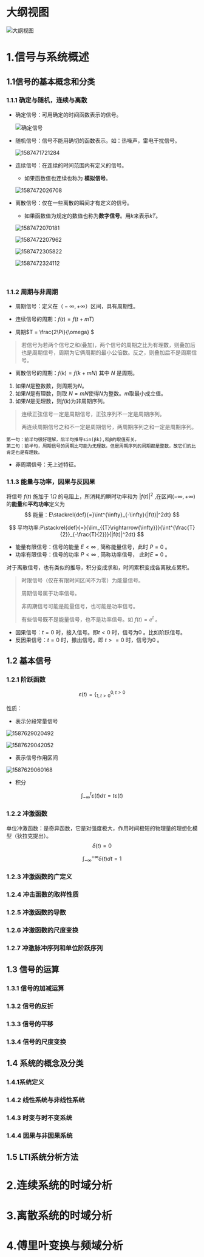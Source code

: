 # 大纲视图



![大纲视图](%E4%BF%A1%E5%8F%B7%E4%B8%8E%E7%B3%BB%E7%BB%9F.assets/%E5%A4%A7%E7%BA%B2%E8%A7%86%E5%9B%BE.png)



# 1.信号与系统概述

## 1.1信号的基本概念和分类

### 1.1.1 确定与随机，连续与离散

- 确定信号：可用确定的时间函数表示的信号。

  ![确定信号](%E4%BF%A1%E5%8F%B7%E4%B8%8E%E7%B3%BB%E7%BB%9F.assets/1587471656179.png)

- 随机信号：信号不能用确切的函数表示。如：热噪声，雷电干扰信号。

  ![1587471721284](%E4%BF%A1%E5%8F%B7%E4%B8%8E%E7%B3%BB%E7%BB%9F.assets/1587471721284.png)

- 连续信号：在连续的时间范围内有定义的信号。

  - 如果函数值也连续也称为 **模拟信号**。

  ![1587472026708](%E4%BF%A1%E5%8F%B7%E4%B8%8E%E7%B3%BB%E7%BB%9F.assets/1587472026708.png)

- 离散信号：仅在一些离散的瞬间才有定义的信号。

  - 如果函数值为规定的数值也称为**数字信号**。用$k$来表示$kT$。

  ![1587472070181](%E4%BF%A1%E5%8F%B7%E4%B8%8E%E7%B3%BB%E7%BB%9F.assets/1587472070181.png)

  

  ![1587472207962](%E4%BF%A1%E5%8F%B7%E4%B8%8E%E7%B3%BB%E7%BB%9F.assets/1587472207962.png)

  ![1587472305822](%E4%BF%A1%E5%8F%B7%E4%B8%8E%E7%B3%BB%E7%BB%9F.assets/1587472305822.png)

  ![1587472324112](%E4%BF%A1%E5%8F%B7%E4%B8%8E%E7%B3%BB%E7%BB%9F.assets/1587472324112.png)

  ​	

### 1.1.2 周期与非周期

- 周期信号：定义在$（-∞,+∞）$区间，具有周期性。

- 连续信号的周期：$f(t) = f(t+mT)$

- 周期$T = \frac{2\Pi}{\omega} $

> 若信号为若两个信号之和(叠加)，两个信号的周期之比为有理数，则叠加后也是周期信号，周期为它俩周期的最小公倍数。反之，则叠加后不是周期信号。

- 离散信号的周期：$f(k) = f(k+mN)$  其中 $N$  是周期。

1. 如果$N$是整数数，则周期为$N$。
2. 如果$N$是有理数，则取 $N = mN$使得$N$为整数。$m$取最小成立值。
3. 如果$N$是无理数，则$f(k)$为非周期序列。

> 连续正弦信号一定是周期信号，正弦序列不一定是周期序列。
>
> 两连续周期信号之和不一定是周期信号，两周期序列之和一定是周期序列。

```
第一句：前半句很好理解，后半句推导sin(βk),和β的取值有关。
第二句：前半句，周期信号的周期比可能为无理数。但是周期序列的周期都是整数，故它们的比肯定也是有理数。
```

- 非周期信号：无上述特征。

### 1.1.3 能量与功率，因果与反因果

将信号 $f(t)$ 施加于 $1{\Omega}$  的电阻上，所消耗的瞬时功率和为 $|f(t)|^2$ ,在区间$(-\infty,+\infty)$ 的**能量**和**平均功率**定义为
$$
能量：E\stackrel{def}{=}\int^{\infty}_{-\infty}{|f(t)|^2dt}
$$

$$
平均功率:P\stackrel{def}{=}{\lim_{{T}\rightarrow{\infty}}}{\int^{\frac{T}{2}}_{-\frac{T}{2}}}{|f(t)|^2dt}
$$

+ 能量有限信号：信号的能量 $E<\infty$ , 简称能量信号，此时 $P = 0$ 。
+ 功率有限信号：信号的功率 $P<\infty$ , 简称功率信号， 此时$E = 0$ 。

对于离散信号，也有类似的推导，积分变成求和，时间累积变成各离散点累积。

> 时限信号（仅在有限时间区间不为零）为能量信号。
>
> 周期信号属于功率信号。
>
> 非周期信号可能是能量信号，也可能是功率信号。
>
> 有些信号既不是能量信号，也不是功率信号。如 $f(t) = e^t$ 。

* 因果信号：$t = 0$ 时，接入信号。即$t<0$ 时，信号为0 。比如阶跃信号。
* 反因果信号：$t = 0$ 时，撤出信号。即 $t >= 0$ 时，信号为0 。

## 1.2 基本信号

### 1.2.1 阶跃函数

$$
\varepsilon(t)=\{{^{0, t>0}_{1, t>0}}
$$

性质：

* 表示分段常量信号

![1587629020492](%E4%BF%A1%E5%8F%B7%E4%B8%8E%E7%B3%BB%E7%BB%9F.assets/1587629020492.png)

![1587629042052](%E4%BF%A1%E5%8F%B7%E4%B8%8E%E7%B3%BB%E7%BB%9F.assets/1587629042052.png)



* 表示信号作用区间

![1587629060168](%E4%BF%A1%E5%8F%B7%E4%B8%8E%E7%B3%BB%E7%BB%9F.assets/1587629060168.png)

* 积分 

$$
\int^{t}_{-\infty}\varepsilon(t)d\tau = t\varepsilon(t)
$$



### 1.2.2 冲激函数

单位冲激函数：是奇异函数，它是对强度极大，作用时间极短的物理量的理想化模型（狄拉克提出）。
$$
{\delta(t)=0}
$$

$$
{\int^{+\infty}_{-\infty}\delta(t)dt =1}
$$



### 1.2.3 冲激函数的广定义

### 1.2.4 冲击函数的取样性质

### 1.2.5 冲激函数的导数

### 1.2.6 冲激函数的尺度变换

### 1.2.7 冲激脉冲序列和单位阶跃序列

## 1.3 信号的运算

### 1.3.1 信号的加减运算
### 1.3.2 信号的反折
### 1.3.3 信号的平移
### 1.3.4 信号的尺度变换

## 1.4 系统的概念及分类
###  1.4.1系统定义
### 1.4.2 线性系统与非线性系统

### 1.4.3 时变与时不变系统
### 1.4.4 因果与非因果系统

## 1.5 LTI系统分析方法





# 2.连续系统的时域分析

# 3.离散系统的时域分析

# 4.傅里叶变换与频域分析





















